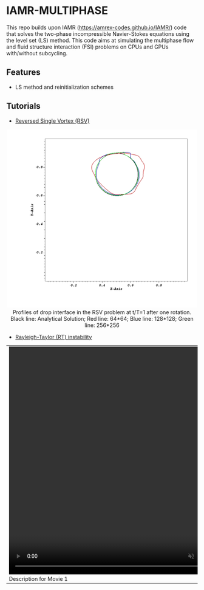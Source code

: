 # IAMR-MULTIPHASE

This repo builds upon IAMR (https://amrex-codes.github.io/IAMR/) code that solves the two-phase 
incompressible Navier-Stokes equations using the level set (LS) method. This code aims at simulating the multiphase flow and fluid structure interaction (FSI)
problems on CPUs and GPUs with/without subcycling.

## Features

- LS method and reinitialization schemes

## Tutorials

- [Reversed Single Vortex (RSV)](./Tutorials/RSV/)

<!-- <div align="center">
<img src="./README_figures/RSV.jpeg" alt="Profiles of drop interface in the RSV problem at t/T=1 after one rotation. Black line: Analytical Solution; Red line: 64*64; Blue line: 128*128; Green line: 256*256"> -->

<div align="center">
    <img src="./README_figures/RSV.jpeg" alt="Profiles of drop interface in the RSV problem" width="500">
    <br>
    <figcaption style="text-align:center;">Profiles of drop interface in the RSV problem at t/T=1 after one rotation. Black line: Analytical Solution; Red line: 64*64; Blue line: 128*128; Green line: 256*256</figcaption>
</div>

- [Rayleigh-Taylor (RT) instability](./Tutorials/RayleighTaylor_LS/)

<div align="center">
    <table>
        <tr>
            <td>
                <video width="600" height="600" autoplay loop muted>
                    <source src="./README_figures/movie_IAMR.mp4" type="video/mpg">
                    <!-- Your browser does not support the video tag. -->
                </video>
                <br>
                <figcaption>Description for Movie 1</figcaption>
            </td>
        </tr>
    </table>
</div>

